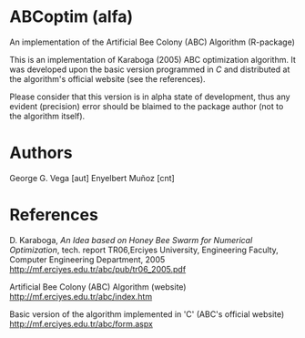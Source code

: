 ABCoptim (alfa)
===============

An implementation of the Artificial Bee Colony (ABC) Algorithm (R-package)

This is an implementation of Karaboga (2005) ABC optimization algorithm. It was developed upon the basic version programmed in *C* and distributed at the algorithm's official website (see the references).
  
Please consider that this version is in alpha state of development, thus any evident (precision) error should be blaimed to the package author (not to the algorithm itself).

Authors
=======
George G. Vega [aut]
Enyelbert Muñoz [cnt]

References
==========
D. Karaboga, _An Idea based on Honey Bee Swarm for Numerical Optimization_, tech. report TR06,Erciyes University, Engineering Faculty, Computer Engineering Department, 2005 http://mf.erciyes.edu.tr/abc/pub/tr06_2005.pdf

Artificial Bee Colony (ABC) Algorithm (website) http://mf.erciyes.edu.tr/abc/index.htm

Basic version of the algorithm implemented in 'C' (ABC's official website) http://mf.erciyes.edu.tr/abc/form.aspx
